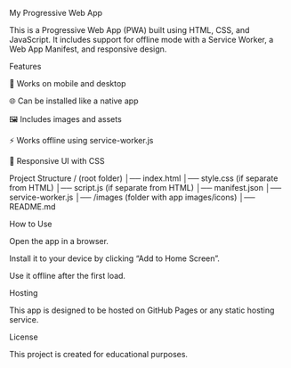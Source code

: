 My Progressive Web App

This is a Progressive Web App (PWA) built using HTML, CSS, and JavaScript.
It includes support for offline mode with a Service Worker, a Web App Manifest, and responsive design.

Features

📱 Works on mobile and desktop

🌐 Can be installed like a native app

🖼 Includes images and assets

⚡ Works offline using service-worker.js

🎨 Responsive UI with CSS

Project Structure
/ (root folder)
│── index.html
│── style.css (if separate from HTML)
│── script.js (if separate from HTML)
│── manifest.json
│── service-worker.js
│── /images (folder with app images/icons)
│── README.md

How to Use

Open the app in a browser.

Install it to your device by clicking “Add to Home Screen”.

Use it offline after the first load.

Hosting

This app is designed to be hosted on GitHub Pages or any static hosting service.

License

This project is created for educational purposes.
